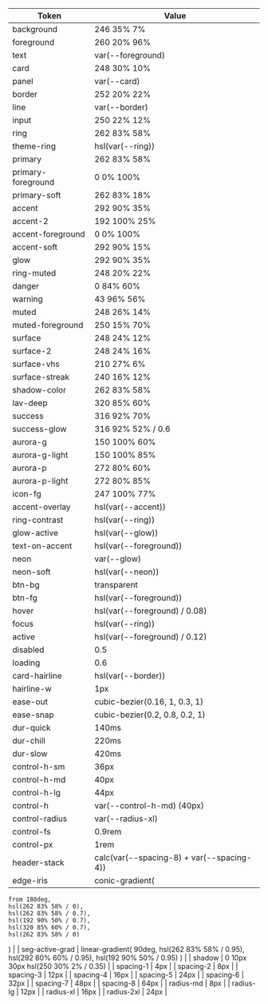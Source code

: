 | Token              | Value                                     |
| ------------------ | ----------------------------------------- |
| background         | 246 35% 7%                                |
| foreground         | 260 20% 96%                               |
| text               | var(--foreground)                         |
| card               | 248 30% 10%                               |
| panel              | var(--card)                               |
| border             | 252 20% 22%                               |
| line               | var(--border)                             |
| input              | 250 22% 12%                               |
| ring               | 262 83% 58%                               |
| theme-ring         | hsl(var(--ring))                          |
| primary            | 262 83% 58%                               |
| primary-foreground | 0 0% 100%                                 |
| primary-soft       | 262 83% 18%                               |
| accent             | 292 90% 35%                               |
| accent-2           | 192 100% 25%                              |
| accent-foreground  | 0 0% 100%                                 |
| accent-soft        | 292 90% 15%                               |
| glow               | 292 90% 35%                               |
| ring-muted         | 248 20% 22%                               |
| danger             | 0 84% 60%                                 |
| warning            | 43 96% 56%                                |
| muted              | 248 26% 14%                               |
| muted-foreground   | 250 15% 70%                               |
| surface            | 248 24% 12%                               |
| surface-2          | 248 24% 16%                               |
| surface-vhs        | 210 27% 6%                                |
| surface-streak     | 240 16% 12%                               |
| shadow-color       | 262 83% 58%                               |
| lav-deep           | 320 85% 60%                               |
| success            | 316 92% 70%                               |
| success-glow       | 316 92% 52% / 0.6                         |
| aurora-g           | 150 100% 60%                              |
| aurora-g-light     | 150 100% 85%                              |
| aurora-p           | 272 80% 60%                               |
| aurora-p-light     | 272 80% 85%                               |
| icon-fg            | 247 100% 77%                              |
| accent-overlay     | hsl(var(--accent))                        |
| ring-contrast      | hsl(var(--ring))                          |
| glow-active        | hsl(var(--glow))                          |
| text-on-accent     | hsl(var(--foreground))                    |
| neon               | var(--glow)                               |
| neon-soft          | hsl(var(--neon))                          |
| btn-bg             | transparent                               |
| btn-fg             | hsl(var(--foreground))                    |
| hover              | hsl(var(--foreground) / 0.08)             |
| focus              | hsl(var(--ring))                          |
| active             | hsl(var(--foreground) / 0.12)             |
| disabled           | 0.5                                       |
| loading            | 0.6                                       |
| card-hairline      | hsl(var(--border))                        |
| hairline-w         | 1px                                       |
| ease-out           | cubic-bezier(0.16, 1, 0.3, 1)             |
| ease-snap          | cubic-bezier(0.2, 0.8, 0.2, 1)            |
| dur-quick          | 140ms                                     |
| dur-chill          | 220ms                                     |
| dur-slow           | 420ms                                     |
| control-h-sm       | 36px                                      |
| control-h-md       | 40px                                      |
| control-h-lg       | 44px                                      |
| control-h          | var(--control-h-md) (40px)                |
| control-radius     | var(--radius-xl)                          |
| control-fs         | 0.9rem                                    |
| control-px         | 1rem                                      |
| header-stack       | calc(var(--spacing-8) + var(--spacing-4)) |
| edge-iris          | conic-gradient(                           |

    from 180deg,
    hsl(262 83% 58% / 0),
    hsl(262 83% 58% / 0.7),
    hsl(192 90% 50% / 0.7),
    hsl(320 85% 60% / 0.7),
    hsl(262 83% 58% / 0)

) |
| seg-active-grad | linear-gradient(
90deg,
hsl(262 83% 58% / 0.95),
hsl(292 80% 60% / 0.95),
hsl(192 90% 50% / 0.95)
) |
| shadow | 0 10px 30px hsl(250 30% 2% / 0.35) |
| spacing-1 | 4px |
| spacing-2 | 8px |
| spacing-3 | 12px |
| spacing-4 | 16px |
| spacing-5 | 24px |
| spacing-6 | 32px |
| spacing-7 | 48px |
| spacing-8 | 64px |
| radius-md | 8px |
| radius-lg | 12px |
| radius-xl | 16px |
| radius-2xl | 24px |
